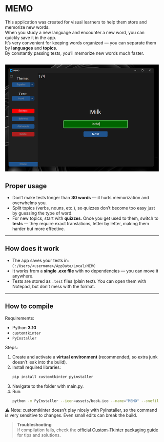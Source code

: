 # MEMO  

This application was created for visual learners to help them store and memorize new words.  
When you study a new language and encounter a new word, you can quickly save it in the app.  
It’s very convenient for keeping words organized — you can separate them by **languages** and **topics**.  
By constantly passing tests, you’ll memorize new words much faster.  

![Demo](assets/screenshot.png)
---

## Proper usage  
- Don’t make tests longer than **30 words** — it hurts memorization and overwhelms you.  
- Split topics (verbs, nouns, etc.), so quizzes don’t become too easy just by guessing the type of word.  
- For new topics, start with **quizzes**. Once you get used to them, switch to **tests** — they require exact translations, letter by letter, making them harder but more effective.  

---

## How does it work  
- The app saves your tests in:  
  `C:/Users/<username>/AppData/Local/MEMO`  
- It works from a **single .exe file** with no dependencies — you can move it anywhere.  
- Tests are stored as `.test` files (plain text). You can open them with Notepad, but don’t mess with the format.  

---

## How to compile  
Requirements:  
- Python **3.10**  
- `customtkinter`  
- `PyInstaller`  

Steps:  
1. Create and activate a **virtual environment** (recommended, so extra junk doesn’t leak into the build).  
2. Install required libraries:  
   ```bash
   pip install customtkinter pyinstaller
3. Navigate to the folder with main.py.
4. Run:
   ```bash
   python -m PyInstaller --icon=assets/book.ico --name="MEMO" --onefile --noconsole --add-data="venv\Lib\site-packages\customtkinter;customtkinter/" main.py
⚠️ Note: customtkinter doesn’t play nicely with PyInstaller, so the command is very sensitive to changes. Even small edits can break the build.

> **Troubleshooting**  
> If compilation fails, check the [official Custom-Tkinter packaging guide](https://github.com/TomSchimansky/CustomTkinter/wiki/Packaging) for tips and solutions.

